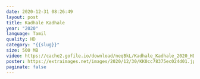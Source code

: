 ```yaml
---
date: 2020-12-31 08:26:49
layout: post
title: Kadhale Kadhale
year: "2020"
language: Tamil
quality: HD
category: "{{slug}}"
size: 500 MB
video: https://cache2.gofile.io/download/neqBkL/Kadhale_Kadhale_2020_HD.mp4
poster: https://extraimages.net/images/2020/12/30/KK0cc78375ec024d01.jpg
paginate: false
---
```

